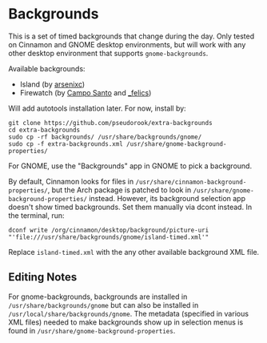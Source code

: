 # Backgrounds

This is a set of timed backgrounds that change during the day. Only tested on
Cinnamon and GNOME desktop environments, but will work with any other desktop
environment that supports `gnome-backgrounds`.

Available backgrounds:
 * Island (by [arsenixc](https://arsenixc.deviantart.com/gallery/))
 * Firewatch (by [Campo Santo](https://blog.camposanto.com/post/138965082204/firewatch-launch-wallpaper-when-we-redid-the) and [\_felics](https://www.reddit.com/r/Firewatch/comments/458ohf/i_made_a_night_version_of_the_launch_wallpaper/))

Will add autotools installation later. For now, install by:

```
git clone https://github.com/pseudorook/extra-backgrounds
cd extra-backgrounds
sudo cp -rf backgrounds/ /usr/share/backgrounds/gnome/
sudo cp -f extra-backgrounds.xml /usr/share/gnome-background-properties/
```

For GNOME, use the "Backgrounds" app in GNOME to pick a background.

By default, Cinnamon looks for files in
`/usr/share/cinnamon-background-properties/`, but the Arch package is patched
to look in `/usr/share/gnome-background-properties/` instead. However, its
background selection app doesn't show timed backgrounds. Set them manually via
dcont instead. In the terminal, run:

```
dconf write /org/cinnamon/desktop/background/picture-uri "'file:///usr/share/backgrounds/gnome/island-timed.xml'"
```

Replace `island-timed.xml` with the any other available background XML file.


## Editing Notes

For gnome-backgrounds, backgrounds are installed in
`/usr/share/backgrounds/gnome` but can also be installed in
`/usr/local/share/backgrounds/gnome`. The metadata (specified in various XML
files) needed to make backgrounds show up in selection menus is found in
`/usr/share/gnome-background-properties`.
